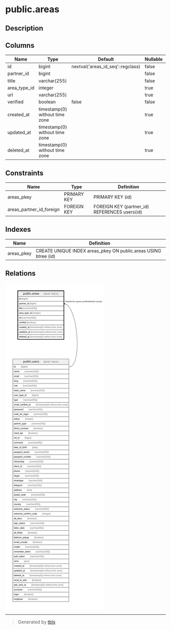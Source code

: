 # public.areas

## Description

## Columns

| Name | Type | Default | Nullable | Children | Parents | Comment |
| ---- | ---- | ------- | -------- | -------- | ------- | ------- |
| id | bigint | nextval('areas_id_seq'::regclass) | false |  |  |  |
| partner_id | bigint |  | false |  | [public.users](public.users.md) |  |
| title | varchar(255) |  | false |  |  |  |
| area_type_id | integer |  | true |  |  |  |
| url | varchar(255) |  | true |  |  |  |
| verified | boolean | false | false |  |  |  |
| created_at | timestamp(0) without time zone |  | true |  |  |  |
| updated_at | timestamp(0) without time zone |  | true |  |  |  |
| deleted_at | timestamp(0) without time zone |  | true |  |  |  |

## Constraints

| Name | Type | Definition |
| ---- | ---- | ---------- |
| areas_pkey | PRIMARY KEY | PRIMARY KEY (id) |
| areas_partner_id_foreign | FOREIGN KEY | FOREIGN KEY (partner_id) REFERENCES users(id) |

## Indexes

| Name | Definition |
| ---- | ---------- |
| areas_pkey | CREATE UNIQUE INDEX areas_pkey ON public.areas USING btree (id) |

## Relations

![er](public.areas.svg)

---

> Generated by [tbls](https://github.com/k1LoW/tbls)
